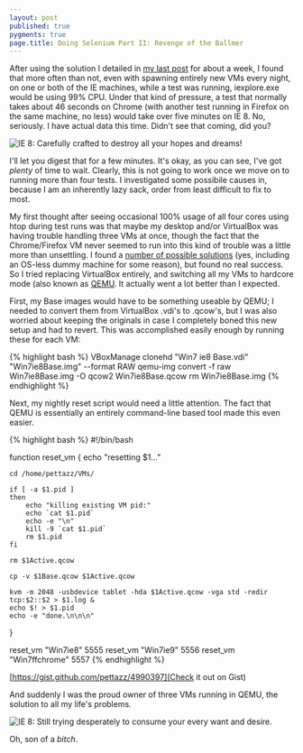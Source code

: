 ```yaml
---
layout: post
published: true
pygments: true
page.title: Doing Selenium Part II: Revenge of the Ballmer
---
```


After using the solution I detailed in [my last post](pettazz.com/2013/02/13/Showing-Internet-Explorer-Who-Its-Boss-Is/) for about a week, I found that more often than not, even with spawning entirely new VMs every night, on one or both of the IE machines, while a test was running, iexplore.exe would be using 99% CPU. Under that kind of pressure, a test that normally takes about 46 seconds on Chrome (with another test running in Firefox on the same machine, no less) would take over five minutes on IE 8. No, seriously. I have actual data this time. Didn't see that coming, did you?

![IE 8: Carefully crafted to destroy all your hopes and dreams!](http://i.imgur.com/z3BG5Vz.png)


I'll let you digest that for a few minutes. It's okay, as you can see, I've got _plenty_ of time to wait. Clearly, this is not going to work once we move on to running more than four tests. I investigated some possibile causes in, because I am an inherently lazy sack, order from least difficult to fix to most. 

My first thought after seeing occasional 100% usage of all four cores using htop during test runs was that maybe my desktop and/or VirtualBox was having trouble handling three VMs at once, though the fact that the Chrome/Firefox VM never seemed to run into this kind of trouble was a little more than unsettling. I found a [number of possible solutions](http://home.icequake.net/~nemesis/blog/index.php/archives/321) (yes, including an OS-less dummy machine for some reason), but found no real success. So I tried replacing VirtualBox entirely, and switching all my VMs to hardcore mode (also known as [QEMU](http://wiki.qemu.org/Main_Page). It actually went a lot better than I expected.

First, my Base images would have to be something useable by QEMU; I needed to convert them from VirtualBox .vdi's to .qcow's, but I was also worried about keeping the originals in case I completely boned this new setup and had to revert. This was accomplished easily enough by running these for each VM:

{% highlight bash %}
VBoxManage clonehd "Win7 ie8 Base.vdi" "Win7ie8Base.img" --format RAW
qemu-img convert -f raw Win7ie8Base.img -O qcow2 Win7ie8Base.qcow
rm Win7ie8Base.img
{% endhighlight %}

Next, my nightly reset script would need a little attention. The fact that QEMU is essentially an entirely command-line based tool made this even easier.

{% highlight bash %}
#!/bin/bash
 
function reset_vm {
    echo "resetting $1..."
 
    cd /home/pettazz/VMs/
 
    if [ -a $1.pid ]
    then
        echo "killing existing VM pid:"
        echo `cat $1.pid`
        echo -e "\n"
        kill -9 `cat $1.pid`
        rm $1.pid
    fi 
 
    rm $1Active.qcow
 
    cp -v $1Base.qcow $1Active.qcow
 
    kvm -m 2048 -usbdevice tablet -hda $1Active.qcow -vga std -redir tcp:$2::$2 > $1.log &
    echo $! > $1.pid
    echo -e "done.\n\n\n"
}
 
reset_vm "Win7ie8" 5555
reset_vm "Win7ie9" 5556
reset_vm "Win7ffchrome" 5557
{% endhighlight %}

[https://gist.github.com/pettazz/4990397](Check it out on Gist)

And suddenly I was the proud owner of three VMs running in QEMU, the solution to all my life's problems. 

![IE 8: Still trying desperately to consume your every want and desire.](http://i.imgur.com/aWzEto7.png)

Oh, son of a _bitch_. 